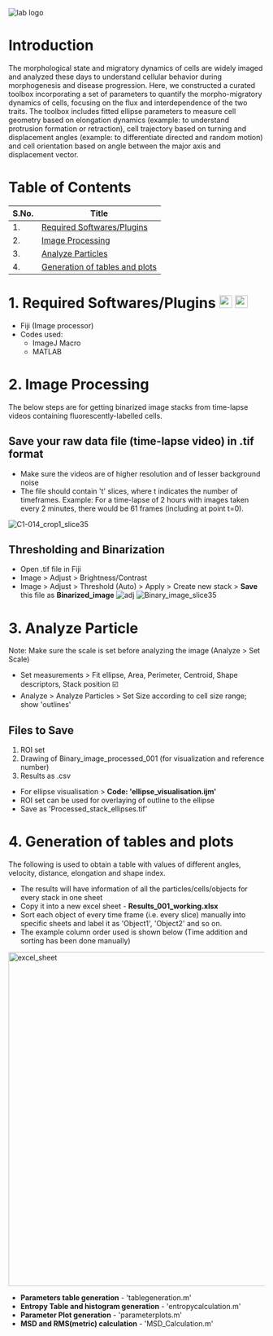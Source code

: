 ![lab logo](https://static.wixstatic.com/media/0f3704_e795eb7b0f4c4f23851fc3d1a623c7cd~mv2.png/v1/crop/x_0,y_410,w_2160,h_361/fill/w_1315,h_220,al_c,q_85,usm_0.66_1.00_0.01,enc_auto/0f3704_e795eb7b0f4c4f23851fc3d1a623c7cd~mv2.png)

# Introduction
The morphological state and migratory dynamics of cells are widely imaged and analyzed these days to understand cellular behavior during morphogenesis and disease progression. Here, we constructed a curated toolbox incorporating a set of parameters to quantify the morpho-migratory dynamics of cells, focusing on the flux and interdependence of the two traits. The toolbox includes fitted ellipse parameters to measure cell geometry based on elongation dynamics (example: to understand protrusion formation or retraction), cell trajectory based on turning and displacement angles (example: to differentiate directed and random motion) and cell orientation based on angle between the major axis and displacement vector.

# Table of Contents
| S.No. | Title | 
| -- | -------- |
| 1. | [Required Softwares/Plugins](https://github.com/madhumitha-rsuresh/Morphomigratory-parameters/tree/main?tab=readme-ov-file#1-required-softwaresplugins--) |
| 2. | [Image Processing](https://github.com/madhumitha-rsuresh/Morphomigratory-parameters/tree/main?tab=readme-ov-file#2-image-processing) 
| 3. | [Analyze Particles](https://github.com/madhumitha-rsuresh/Morphomigratory-parameters/tree/main?tab=readme-ov-file#3-analyze-particle) |
| 4. | [Generation of tables and plots](https://github.com/madhumitha-rsuresh/Morphomigratory-parameters/blob/main/README.md#4-generation-of-tables-and-plots) |

# 1. Required Softwares/Plugins <img src="https://github.com/madhumitha-rsuresh/Morphomigratory-parameters/assets/88226429/1dbc9cef-6b4f-471c-aea6-16a070519b96" width = 25px height = 25px> <img src = "https://github.com/madhumitha-rsuresh/Morphomigratory-parameters/assets/88226429/65329143-8596-4f18-ad01-529964233482" width = 25px height = 25px>
- Fiji (Image processor)
- Codes used:
    - ImageJ Macro
    - MATLAB

# 2. Image Processing
The below steps are for getting binarized image stacks from time-lapse videos containing fluorescently-labelled cells.

## Save your raw data file (time-lapse video) in .tif format
  - Make sure the videos are of higher resolution and of lesser background noise
  - The file should contain 't' slices, where t indicates the number of timeframes. Example: For a time-lapse of 2 hours with images taken every 2 minutes, there would be 61 frames (including at point t=0).

![C1-014_crop1_slice35](https://github.com/madhumitha-rsuresh/Morphomigratory-parameters/assets/88226429/02876ce2-b166-4ad8-966c-2c4146feb990)

## Thresholding and Binarization
  - Open .tif file in Fiji
  - Image > Adjust > Brightness/Contrast
  - Image > Adjust > Threshold (Auto) > Apply > Create new stack > **Save** this file as **Binarized_image**
![adj](https://github.com/madhumitha-rsuresh/Morphomigratory-parameters/assets/88226429/26075d6e-7edd-465d-89b6-f53edf549e2e) ![Binary_image_slice35](https://github.com/madhumitha-rsuresh/Morphomigratory-parameters/assets/88226429/f20d6108-fac9-4e58-84cb-1e4a896af6d4)

# 3. Analyze Particle
Note: Make sure the scale is set before analyzing the image (Analyze > Set Scale)
- Set measurements > Fit ellipse, Area, Perimeter, Centroid, Shape descriptors, Stack position :ballot_box_with_check: 
- Analyze > Analyze Particles > Set Size according to cell size range; show 'outlines'

## Files to Save
1. ROI set
2. Drawing of Binary_image_processed_001 (for visualization and reference number)
3. Results as .csv

- For ellipse visualisation > **Code: 'ellipse_visualisation.ijm'**
- ROI set can be used for overlaying of outline to the ellipse
- Save as 'Processed_stack_ellipses.tif'

# 4. Generation of tables and plots
The following is used to obtain a table with values of different angles, velocity, distance, elongation and shape index.
- The results will have information of all the particles/cells/objects for every stack in one sheet
- Copy it into a new excel sheet - **Results_001_working.xlsx**
- Sort each object of every time frame (i.e. every slice) manually into specific sheets and label it as 'Object1', 'Object2' and so on.
- The example column order used is shown below (Time addition and sorting has been done manually)
<img width="656" alt="excel_sheet" src="https://github.com/madhumitha-rsuresh/Morphomigratory-parameters/assets/88226429/0165e1af-aabe-4365-8550-a944b8873183">

- **Parameters table generation** - 'tablegeneration.m'
- **Entropy Table and histogram generation** - 'entropycalculation.m'
- **Parameter Plot generation** - 'parameterplots.m'
- **MSD and RMS(metric) calculation** - 'MSD_Calculation.m'
